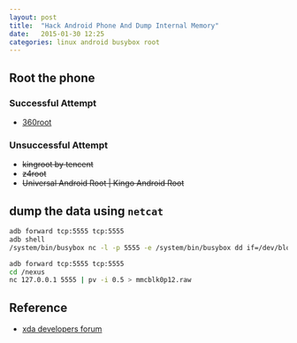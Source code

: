 ```yaml
---
layout: post
title:  "Hack Android Phone And Dump Internal Memory"
date:   2015-01-30 12:25
categories: linux android busybox root
---
```


## Root the phone

### Successful Attempt

* [360root](http://root.360.cn)

### Unsuccessful Attempt

* ~~kingroot by tencent~~
* ~~z4root~~
* ~~Universal Android Root | Kingo Android Root~~

## dump the data using `netcat`

```sh
adb forward tcp:5555 tcp:5555
adb shell
/system/bin/busybox nc -l -p 5555 -e /system/bin/busybox dd if=/dev/block/mmcblk0p12

adb forward tcp:5555 tcp:5555
cd /nexus
nc 127.0.0.1 5555 | pv -i 0.5 > mmcblk0p12.raw
```

## Reference
* [xda developers forum](http://forum.xda-developers.com/galaxy-nexus/general/guide-internal-memory-data-recovery-yes-t1994705)